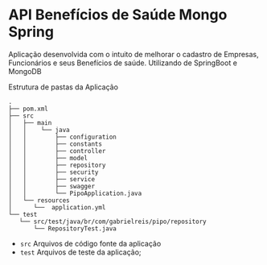 # API Benefícios de Saúde Mongo Spring 

Aplicação desenvolvida com o intuito de melhorar o cadastro de Empresas, Funcionários e seus Benefícios de saúde. 
Utilizando de SpringBoot e MongoDB

Estrutura de pastas da Aplicação

```
.
├── pom.xml
├── src
│   ├── main
│   │    └── java
│   │        ├── configuration
│   │        ├── constants
│   │        ├── controller
│   │        ├── model
│   │        ├── repository
│   │        ├── security
│   │        ├── service
│   │        ├── swagger
│   │        └── PipoApplication.java
│   └── resources
│      └──  application.yml
└── test
   └── src/test/java/br/com/gabrielreis/pipo/repository
       └── RepositoryTest.java

```
- `src` Arquivos de código fonte da aplicação
- `test` Arquivos de teste da aplicação;